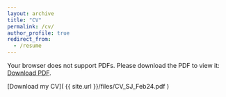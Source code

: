 ```yaml
---
layout: archive
title: "CV"
permalink: /cv/
author_profile: true
redirect_from:
  - /resume
---
```


<object data="{{ site.url }}/files/CV_SJ_Feb24.pdf" type="application/pdf" width="100%" height="600px">
  <p>Your browser does not support PDFs. Please download the PDF to view it: <a href="{{ site.url }}/files/CV_SJ_Feb24.pdf">Download PDF</a>.</p>
</object>
[Download my CV]( {{ site.url }}/files/CV_SJ_Feb24.pdf )

